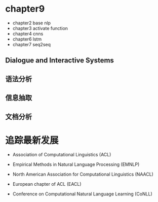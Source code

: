 # chapter9

* chapter2 base nlp
* chapter3 activate function
* chapter4 cnns
* chapter6 lstm
* chapter7 seq2seq


## Dialogue and Interactive Systems

## 语法分析

## 信息抽取

## 文档分析

# 追踪最新发展

* Association of Computational Linguistics (ACL)

* Empirical Methods in Natural Language Processing (EMNLP)

* North American Association for Computational Linguistics (NAACL)

* European chapter of ACL (EACL)

* Conference on Computational Natural Language Learning (CoNLL) 


